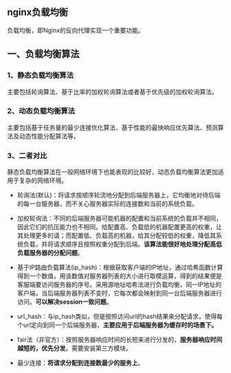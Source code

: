## nginx负载均衡

负载均衡，即Nginx的反向代理实现一个重要功能。

## 一、负载均衡算法

### 1、静态负载均衡算法

主要包括轮询算法、基于比率的加权轮询算法或者基于优先级的加权轮询算法。

### 2、动态负载均衡算法

主要包括基于任务量的最少连接优化算法、基于性能的最快响应优先算法、预测算法及动态性能分配算法等。

### 3、二者对比

静态负载均衡算法在一般网络环境下也能表现的比较好，动态负载均衡算法更加适用于复杂的网络环境。

* 轮询法(默认)：将请求按顺序轮流地分配到后端服务器上，它均衡地对待后端的每一台服务器，而不关心服务器实际的连接数和当前的系统负载。

* 加权轮询法：不同的后端服务器可能机器的配置和当前系统的负载并不相同，因此它们的抗压能力也不相同。给配置高、负载低的机器配置更高的权重，让其处理更多的请；而配置低、负载高的机器，给其分配较低的权重，降低其系统负载，并将请求顺序且按照权重分配到后端。**该算法能很好地处理分配高低负载服务器的分配问题**。

* 基于IP路由负载算法(ip_hash)：根据获取客户端的IP地址，通过哈希函数计算得到一个数值，用该数值对服务器列表的大小进行取模运算，得到的结果便是客服端要访问服务器的序号。采用源地址哈希法进行负载均衡，同一IP地址的客户端，当后端服务器列表不变时，它每次都会映射到同一台后端服务器进行访问。**可以解决session一致问题**。

* url_hash：与ip_hash类似，但是按照访问url的hash结果来分配请求，使得每个url定向到同一个后端服务器，**主要应用于后端服务器为缓存时的场景下。**

* fair法（非官方）：按照服务器响应时间的长短来进行分发的，**服务器响应时间越短的，优先分发**。需要安装第三方模块。

* 最少连接：**将请求分配到连接数最少的服务上**。